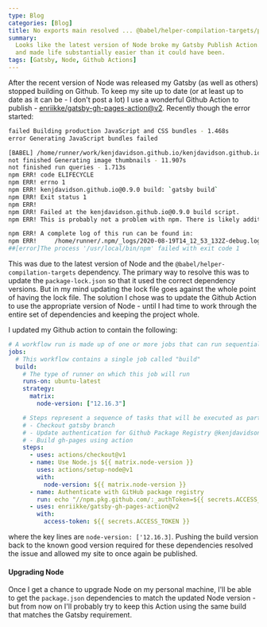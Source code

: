 ```yaml
---
type: Blog
categories: [Blog]
title: No exports main resolved ... @babel/helper-compilation-targets/package.json
summary:
  Looks like the latest version of Node broke my Gatsby Publish Action.   It's a good thing Google and Stack Overflow exist
  and made life substantially easier than it could have been.
tags: [Gatsby, Node, Github Actions]
---
```


After the recent version of Node was released my Gatsby (as well as others) stopped building on Github. To keep my site up to date (or at least up to date as it can be - I don't post a lot) I use a wonderful Github Action to publish - [enriikke/gatsby-gh-pages-action@v2](https://github.com/enriikke/gatsby-gh-pages-action). Recently though the error started:

```bash
failed Building production JavaScript and CSS bundles - 1.468s
error Generating JavaScript bundles failed

[BABEL] /home/runner/work/kenjdavidson.github.io/kenjdavidson.github.io/.cache/production-app.js: No "exports" main resolved in /home/runner/work/kenjdavidson.github.io/kenjdavidson.github.io/node_modules/@babel/helper-compilation-targets/package.json
not finished Generating image thumbnails - 11.907s
not finished run queries - 1.713s
npm ERR! code ELIFECYCLE
npm ERR! errno 1
npm ERR! kenjdavidson.github.io@0.9.0 build: `gatsby build`
npm ERR! Exit status 1
npm ERR!
npm ERR! Failed at the kenjdavidson.github.io@0.9.0 build script.
npm ERR! This is probably not a problem with npm. There is likely additional logging output above.

npm ERR! A complete log of this run can be found in:
npm ERR!     /home/runner/.npm/_logs/2020-08-19T14_12_53_132Z-debug.log
##[error]The process '/usr/local/bin/npm' failed with exit code 1
```

This was due to the latest version of Node and the `@babel/helper-compilation-targets` dependency. The primary way to resolve this was to update the `package-lock.json` so that it used the correct dependency versions. But in my mind updating the lock file goes against the whole point of having the lock file. The solution I chose was to update the Github Action to use the appropriate version of Node - until I had time to work through the entire set of dependencies and keeping the project whole.

I updated my Github action to contain the following:

```yml
# A workflow run is made up of one or more jobs that can run sequentially or in parallel
jobs:
  # This workflow contains a single job called "build"
  build:
    # The type of runner on which this job will run
    runs-on: ubuntu-latest
    strategy:
      matrix:
        node-version: ["12.16.3"]

    # Steps represent a sequence of tasks that will be executed as part of the job
    # - Checkout gatsby branch
    # - Update authentication for Github Package Registry @kenjdavidson/base16-scss
    # - Build gh-pages using action
    steps:
      - uses: actions/checkout@v1
      - name: Use Node.js ${{ matrix.node-version }}
        uses: actions/setup-node@v1
        with:
          node-version: ${{ matrix.node-version }}
      - name: Authenticate with GitHub package registry
        run: echo "//npm.pkg.github.com/:_authToken=${{ secrets.ACCESS_TOKEN }}" > ~/.npmrc
      - uses: enriikke/gatsby-gh-pages-action@v2
        with:
          access-token: ${{ secrets.ACCESS_TOKEN }}
```

where the key lines are `node-version: ['12.16.3]`. Pushing the build version back to the known good version required for these dependencies resolved the issue and allowed my site to once again be published.

#### Upgrading Node

Once I get a chance to upgrade Node on my personal machine, I'll be able to get the `package.json` dependencies to match the updated Node version - but from now on I'll probably try to keep this Action using the same build that matches the Gatsby requirement.
